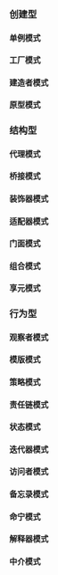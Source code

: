 ### 创建型

#### 单例模式

#### 工厂模式

#### 建造者模式

#### 原型模式

### 结构型

#### 代理模式

#### 桥接模式

#### 装饰器模式

#### 适配器模式

#### 门面模式

#### 组合模式

#### 享元模式

### 行为型

#### 观察者模式

#### 模版模式

#### 策略模式

#### 责任链模式

#### 状态模式

#### 迭代器模式

#### 访问者模式

#### 备忘录模式

#### 命宁模式

#### 解释器模式

#### 中介模式